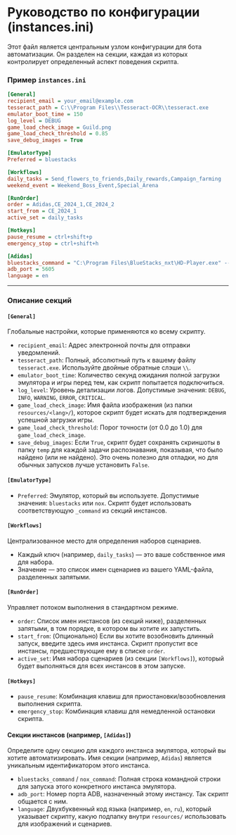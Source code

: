 # Руководство по конфигурации (instances.ini)

Этот файл является центральным узлом конфигурации для бота автоматизации. Он разделен на секции, каждая из которых контролирует определенный аспект поведения скрипта.

### Пример `instances.ini`
```ini
[General]
recipient_email = your_email@example.com
tesseract_path = C:\\Program Files\\Tesseract-OCR\\tesseract.exe
emulator_boot_time = 150
log_level = DEBUG
game_load_check_image = Guild.png
game_load_check_threshold = 0.85
save_debug_images = True

[EmulatorType]
Preferred = bluestacks

[Workflows]
daily_tasks = Send_flowers_to_friends,Daily_rewards,Campaign_farming
weekend_event = Weekend_Boss_Event,Special_Arena

[RunOrder]
order = Adidas,CE_2024_1,CE_2024_2
start_from = CE_2024_1
active_set = daily_tasks

[Hotkeys]
pause_resume = ctrl+shift+p
emergency_stop = ctrl+shift+h

[Adidas]
bluestacks_command = "C:\Program Files\BlueStacks_nxt\HD-Player.exe" --instance Rvc64_5 --cmd launchAppWithBsx --package "com.feelingtouch.clonewar"
adb_port = 5605
language = en
```

---

### Описание секций

#### `[General]`
Глобальные настройки, которые применяются ко всему скрипту.
*   `recipient_email`: Адрес электронной почты для отправки уведомлений.
*   `tesseract_path`: Полный, абсолютный путь к вашему файлу `tesseract.exe`. Используйте двойные обратные слэши `\\`.
*   `emulator_boot_time`: Количество секунд ожидания полной загрузки эмулятора и игры перед тем, как скрипт попытается подключиться.
*   `log_level`: Уровень детализации логов. Допустимые значения: `DEBUG`, `INFO`, `WARNING`, `ERROR`, `CRITICAL`.
*   `game_load_check_image`: Имя файла изображения (из папки `resources/<lang>/`), которое скрипт будет искать для подтверждения успешной загрузки игры.
*   `game_load_check_threshold`: Порог точности (от 0.0 до 1.0) для `game_load_check_image`.
*   `save_debug_images`: Если `True`, скрипт будет сохранять скриншоты в папку `temp` для каждой задачи распознавания, показывая, что было найдено (или не найдено). Это очень полезно для отладки, но для обычных запусков лучше установить `False`.

#### `[EmulatorType]`
*   `Preferred`: Эмулятор, который вы используете. Допустимые значения: `bluestacks` или `nox`. Скрипт будет использовать соответствующую `_command` из секций инстансов.

#### `[Workflows]`
Централизованное место для определения наборов сценариев.
*   Каждый ключ (например, `daily_tasks`) — это ваше собственное имя для набора.
*   Значение — это список имен сценариев из вашего YAML-файла, разделенных запятыми.

#### `[RunOrder]`
Управляет потоком выполнения в стандартном режиме.
*   `order`: Список имен инстансов (из секций ниже), разделенных запятыми, в том порядке, в котором вы хотите их запустить.
*   `start_from`: (Опционально) Если вы хотите возобновить длинный запуск, введите здесь имя инстанса. Скрипт пропустит все инстансы, предшествующие ему в списке `order`.
*   `active_set`: Имя набора сценариев (из секции `[Workflows]`), который будет выполняться для всех инстансов в этом запуске.

#### `[Hotkeys]`
*   `pause_resume`: Комбинация клавиш для приостановки/возобновления выполнения скрипта.
*   `emergency_stop`: Комбинация клавиш для немедленной остановки скрипта.

#### Секции инстансов (например, `[Adidas]`)
Определите одну секцию для каждого инстанса эмулятора, который вы хотите автоматизировать. Имя секции (например, `Adidas`) является уникальным идентификатором этого инстанса.
*   `bluestacks_command` / `nox_command`: Полная строка командной строки для запуска этого конкретного инстанса эмулятора.
*   `adb_port`: Номер порта ADB, назначенный этому инстансу. Так скрипт общается с ним.
*   `language`: Двухбуквенный код языка (например, `en`, `ru`), который указывает скрипту, какую подпапку внутри `resources/` использовать для изображений и сценариев.